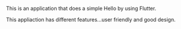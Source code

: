 This is an application that does a simple Hello by using Flutter.

This appliaction has different features...user friendly and good design.
